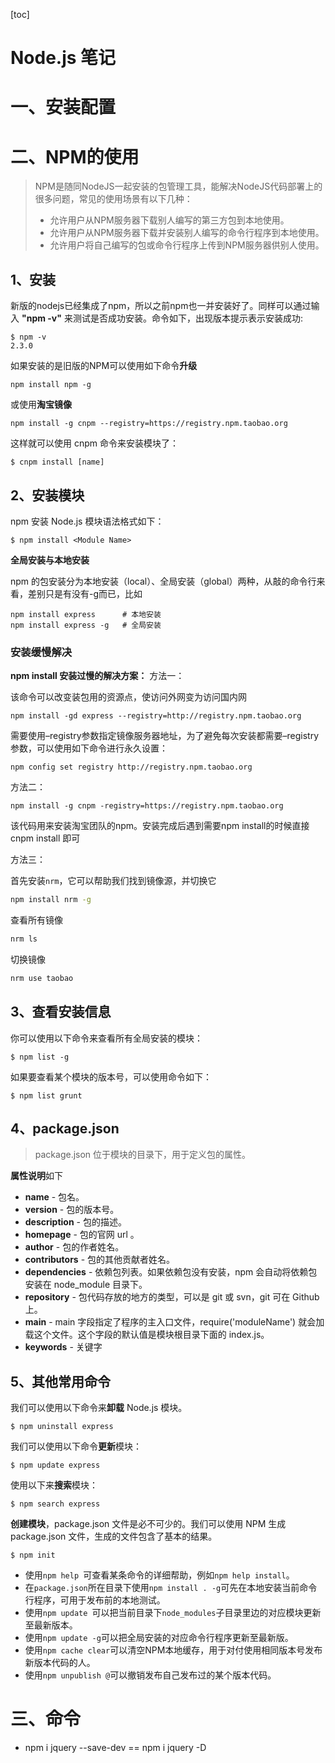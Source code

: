 [toc]

# Node.js 笔记

# 一、安装配置

# 二、NPM的使用

> NPM是随同NodeJS一起安装的包管理工具，能解决NodeJS代码部署上的很多问题，常见的使用场景有以下几种：
>
> + 允许用户从NPM服务器下载别人编写的第三方包到本地使用。
> + 允许用户从NPM服务器下载并安装别人编写的命令行程序到本地使用。
> + 允许用户将自己编写的包或命令行程序上传到NPM服务器供别人使用。

## 1、安装

新版的nodejs已经集成了npm，所以之前npm也一并安装好了。同样可以通过输入 **"npm -v"** 来测试是否成功安装。命令如下，出现版本提示表示安装成功:

```shell
$ npm -v
2.3.0
```

如果安装的是旧版的NPM可以使用如下命令**升级**

```shell
npm install npm -g
```

或使用**淘宝镜像**
```
npm install -g cnpm --registry=https://registry.npm.taobao.org
```

这样就可以使用 cnpm 命令来安装模块了：

```
$ cnpm install [name]
```

## 2、安装模块

npm 安装 Node.js 模块语法格式如下：

```shell
$ npm install <Module Name>
```

**全局安装与本地安装**

npm 的包安装分为本地安装（local）、全局安装（global）两种，从敲的命令行来看，差别只是有没有-g而已，比如

```shell
npm install express      # 本地安装
npm install express -g   # 全局安装
```

### 安装缓慢解决

**npm install 安装过慢的解决方案：**
方法一：

该命令可以改变装包用的资源点，使访问外网变为访问国内网

```shell
npm install -gd express --registry=http://registry.npm.taobao.org
```

需要使用–registry参数指定镜像服务器地址，为了避免每次安装都需要–registry参数，可以使用如下命令进行永久设置：

```shell
npm config set registry http://registry.npm.taobao.org
```

方法二：

```shell
npm install -g cnpm -registry=https://registry.npm.taobao.org
```

该代码用来安装淘宝团队的npm。安装完成后遇到需要npm install的时候直接cnpm install 即可

方法三：

首先安装`nrm`，它可以帮助我们找到镜像源，并切换它

```sh
npm install nrm -g
```

查看所有镜像

```sh
nrm ls
```

切换镜像

```sh
nrm use taobao
```

## 3、查看安装信息

你可以使用以下命令来查看所有全局安装的模块：

```shell
$ npm list -g
```

如果要查看某个模块的版本号，可以使用命令如下：

```shell
$ npm list grunt
```

## 4、package.json

> package.json 位于模块的目录下，用于定义包的属性。

**属性说明**如下

+ **name** - 包名。
+ **version** - 包的版本号。
+ **description** - 包的描述。
+ **homepage** - 包的官网 url 。
+ **author** - 包的作者姓名。
+ **contributors** - 包的其他贡献者姓名。
+ **dependencies** - 依赖包列表。如果依赖包没有安装，npm 会自动将依赖包安装在 node_module 目录下。
+ **repository** - 包代码存放的地方的类型，可以是 git 或 svn，git 可在 Github 上。
+ **main** - main 字段指定了程序的主入口文件，require('moduleName') 就会加载这个文件。这个字段的默认值是模块根目录下面的 index.js。
+ **keywords** - 关键字

## 5、其他常用命令

我们可以使用以下命令来**卸载** Node.js 模块。

```shell
$ npm uninstall express
```

我们可以使用以下命令**更新**模块：

```
$ npm update express
```

使用以下来**搜索**模块：

```
$ npm search express
```

**创建模块**，package.json 文件是必不可少的。我们可以使用 NPM 生成 package.json 文件，生成的文件包含了基本的结果。

```shell
$ npm init
```

+ 使用`npm help `可查看某条命令的详细帮助，例如`npm help install`。
+ 在`package.json`所在目录下使用`npm install . -g`可先在本地安装当前命令行程序，可用于发布前的本地测试。
+ 使用`npm update `可以把当前目录下`node_modules`子目录里边的对应模块更新至最新版本。
+ 使用`npm update -g`可以把全局安装的对应命令行程序更新至最新版。
+ 使用`npm cache clear`可以清空NPM本地缓存，用于对付使用相同版本号发布新版本代码的人。
+ 使用`npm unpublish @`可以撤销发布自己发布过的某个版本代码。



# 三、命令

+ npm i jquery --save-dev == npm i jquery -D